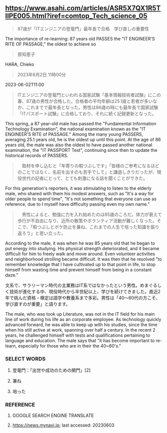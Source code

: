 ## https://www.asahi.com/articles/ASR5X7QX1R5TIIPE005.html?iref=comtop_Tech_science_05

> 87歳が「ITエンジニアの登竜門」最年長で合格　学び直しの重要性

The importance of re-learning: 87 years old PASSES the "IT ENGINEER'S RITE OF PASSAGE," the oldest to achieve so

> 原知恵子

HARA, Chieko

> 2023年6月2日 11時00分

2023-06-02T11:00

> ITエンジニアの登竜門といわれる国家試験「基本情報技術者試験」にこの春、87歳の男性が合格した。合格者の平均年齢は25.1歳と若者が多いなか、これまでで最年長となった。男性は86歳の時にも最年長で国家試験「ITパスポート試験」に合格しており、それに続く記録更新となった。

This spring, a 87 year-old male has passed the "Fundamental Information Technology Examination", the national examination known as the "IT ENGINEER'S RITE of PASSAGE." Among the many young PASSERS, averaging 25.1 years old, he is the oldest up until this point. At the age of 86 years old, the male was also the oldest to have passed another national examination, the "IT PASSPORT Test", continuing since then to update the historical records of PASSERS.

>　取材を申し込むと「年寄りの暇つぶしです」「皆様のご参考になるほどのことではなく、名前を出すのも苦手でして」と謙遜しきりだったが、現役世代の記者にとって、とても刺激になる話を聞くことができた。

For this generation's reporters, it was stimulating to listen to the elderly male, who shared with them his modest answers, such as "It's a way for older people to spend time", "It's not something that everyone can use as reference, due to I myself have difficulty passing even my own name."

>　男性によると、勉強に力を入れ始めたのは85歳のころだ。体力が衰えて歩行が不自由になり、近所の散策やボランティア活動が難しくなった。そこで、「暇つぶしとボケ防止を兼ね、これまでの人生で培った知識を振り返ろう」と思い立った。

According to the male, it was when he was 85 years old that he began to put energy into studying. His physical strength deteriorated, and it became difficult for him to freely walk and move around. Even volunteer activities and neighborhood strolling became difficult. It was then that he resolved "to remember knowledge that I have cultivated up to that point in life, to stop himself from wasting time and prevent himself from being in a constant daze."

文系で、サラリーマン時代の主業務はIT系ではなかったという男性。めまぐるしく技術が進化する中、現役時代から半世紀以上、学びを続けてきました。直近2年で挑んだ資格・検定は語学や教養系まで多彩。男性は「40～60代の方こそ、学び直すのが重要」と語ります。

The male, who was took up Literature, was not in the IT field for his main line of work during his life as an corporate employee. As technology quickly advanced forward, he was able to keep up with his studies, since the time when his still active at work, spanning over half a century. In the recent 2 years, he challenged himself with tests and qualifications pertaining to language and education. The male says that "it has become important to re-learn, especially for those who are in their the 40~60's."


### SELECT WORDS

1) 登竜門：「出世や成功のための関門」[2]

2) 兼ね

3) 培った

### REFERENCE

1) GOOGLE SEARCH ENGINE TRANSLATE

2) https://news.mynavi.jp; last accessed: 20230603 
